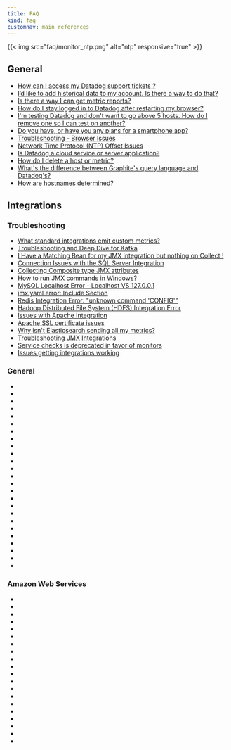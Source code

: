 ```yaml
---
title: FAQ
kind: faq
customnav: main_references
---
```

{{< img src="faq/monitor_ntp.png" alt="ntp" responsive="true" >}}

## General

* [How can I access my Datadog support tickets ?](/faq/how-can-i-access-my-datadog-support-tickets)
* [I’d like to add historical data to my account. Is there a way to do that?](/faq/i-d-like-to-add-historical-data-to-my-account)
* [Is there a way I can get metric reports?](/faq/is-there-a-way-i-can-get-metric-reports)
* [How do I stay logged in to Datadog after restarting my browser?](/faq/how-do-i-stay-logged-in-to-datadog-after-restarting-my-browser)
* [I'm testing Datadog and don't want to go above 5 hosts. How do I remove one so I can test on another?](/faq/i-m-testing-datadog-and-don-t-want-to-go-above-5-hosts-how-do-i-remove-one-so-i-can-test-on-another)
* [Do you have, or have you any plans for a smartphone app?](/faq/do-you-have-or-have-you-any-plans-for-a-smartphone-app)
* [Troubleshooting - Browser Issues](/faq/troubleshooting-browser-issues)
* [Network Time Protocol (NTP) Offset Issues](/faq/network-time-protocol-ntp-offset-issues)
* [Is Datadog a cloud service or server application?](/faq/is-datadog-a-cloud-service-or-server-application)
* [How do I delete a host or metric?](/faq/how-do-i-delete-a-host-or-metric)
* [What's the difference between Graphite's query language and Datadog's?](/faq/what-s-the-difference-between-graphite-s-query-language-and-datadog-s)
* [How are hostnames determined?](/faq/how-are-hostnames-determined)

## Integrations
### Troubleshooting

* [What standard integrations emit custom metrics?](/faq/what-standard-integrations-emit-custom-metrics)
* [Troubleshooting and Deep Dive for Kafka](/faq/troubleshooting-and-deep-dive-for-kafka)
* [I Have a Matching Bean for my JMX integration but nothing on Collect !](/faq/i-have-a-matching-bean-for-my-jmx-integration-but-nothing-on-collect)
* [Connection Issues with the SQL Server Integration](/faq/connection-issues-with-the-sql-server-integration)
* [Collecting Composite type JMX attributes](/faq/collecting-composite-type-jmx-attributes)
* [How to run JMX commands in Windows?](/faq/how-to-run-jmx-commands-in-windows)
* [MySQL Localhost Error - Localhost VS 127.0.0.1](/faq/mysql-localhost-error-localhost-vs-127-0-0-1)
* [jmx.yaml error: Include Section](/faq/jmx-yaml-error-include-section)
* [Redis Integration Error: "unknown command 'CONFIG'"](/faq/redis-integration-error-unknown-command-config)
* [Hadoop Distributed File System (HDFS) Integration Error](/faq/hadoop-distributed-file-system-hdfs-integration-error)
* [Issues with Apache Integration](/faq/issues-with-apache-integration)
* [Apache SSL certificate issues](/faq/apache-ssl-certificate-issues)
* [Why isn't Elasticsearch sending all my metrics?](/faq/why-isn-t-elasticsearch-sending-all-my-metrics)
* [Troubleshooting JMX Integrations](/faq/troubleshooting-jmx-integrations)
* [Service checks is deprecated in favor of monitors](/faq/using-events-for-service-checks-is-deprecated-in-favor-of-monitors)
* [Issues getting integrations working](/faq/issues-getting-integrations-working)

### General 

* [](/faq/)
* [](/faq/)
* [](/faq/)
* [](/faq/)
* [](/faq/)
* [](/faq/)
* [](/faq/)
* [](/faq/)
* [](/faq/)
* [](/faq/)
* [](/faq/)
* [](/faq/)
* [](/faq/)
* [](/faq/)
* [](/faq/)
* [](/faq/)
* [](/faq/)
* [](/faq/)
* [](/faq/)
* [](/faq/)
* [](/faq/)
* [](/faq/)
* [](/faq/)
* [](/faq/)
* [](/faq/)

### Amazon Web Services

* [](/faq/)
* [](/faq/)
* [](/faq/)
* [](/faq/)
* [](/faq/)
* [](/faq/)
* [](/faq/)
* [](/faq/)
* [](/faq/)
* [](/faq/)
* [](/faq/)
* [](/faq/)
* [](/faq/)
* [](/faq/)
* [](/faq/)
* [](/faq/)
* [](/faq/)
* [](/faq/)
* [](/faq/)
* [](/faq/)
